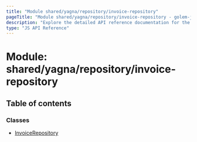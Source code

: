 ```yaml
---
title: "Module shared/yagna/repository/invoice-repository"
pageTitle: "Module shared/yagna/repository/invoice-repository - golem-js API Reference"
description: "Explore the detailed API reference documentation for the Module shared/yagna/repository/invoice-repository within the golem-js SDK for the Golem Network."
type: "JS API Reference"
---
```

# Module: shared/yagna/repository/invoice-repository

## Table of contents

### Classes

- [InvoiceRepository](../classes/shared_yagna_repository_invoice_repository.InvoiceRepository)
